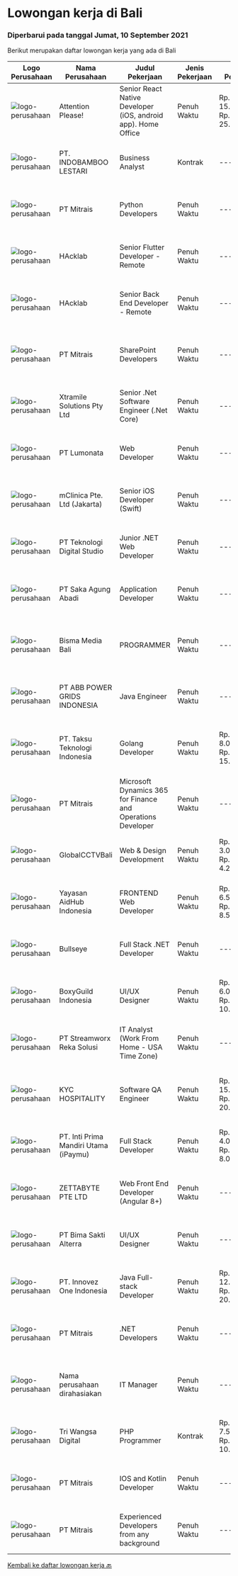 
  # Lowongan kerja di Bali

  ### Diperbarui pada tanggal Jumat, 10 September 2021

  Berikut merupakan daftar lowongan kerja yang ada di Bali

  |Logo Perusahaan | Nama Perusahaan | Judul Pekerjaan | Jenis Pekerjaan | Gaji Pekerjaan | Lokasi | Deskripsi | Tanggal diunggah | Pranala |
  | -------------- | --------------- | --------------- | --------- | --------- | -------------- | ------- | ----------- | ----------- |
  |![logo-perusahaan](https://image-service-cdn.seek.com.au/978cfd1b2ac8a8b1bac0aa11650bb3f2383c8744/ee4dce1061f3f616224767ad58cb2fc751b8d2dc)|Attention Please!|Senior React Native Developer (iOS, android app). Home Office|Penuh Waktu|Rp. 15.000.000-Rp. 25.000.000|Jakarta Raya|We are looking 1 senior, extremely professional react native developer (iOS, Android app). we can pay 15,000,000 - 25,000,000 IDR / month. Sounds...|Kamis, 09 September 2021|https://www.jobstreet.co.id/id/job/senior-react-native-developer-ios-android-app-home-office-3623443?token=0~c28b0b0f-b99f-4a46-83af-199e93f08559&sectionRank=1&jobId=jobstreet-id-job-3623443|
|![logo-perusahaan](https://image-service-cdn.seek.com.au/16ca15057c32408cd452cc83f4be6702ee1b3205/ee4dce1061f3f616224767ad58cb2fc751b8d2dc)|PT. INDOBAMBOO LESTARI|Business Analyst|Kontrak|---|Gianyar|Developed business model(s) that are viable for people public partnership investments Evaluating business processes, anticipating requirements,...|Kamis, 09 September 2021|https://www.jobstreet.co.id/id/job/business-analyst-3613944?token=0~c28b0b0f-b99f-4a46-83af-199e93f08559&sectionRank=2&jobId=jobstreet-id-job-3613944|
|![logo-perusahaan](https://image-service-cdn.seek.com.au/969b0c47f133a1e0155056a5d964c63953dd6304/ee4dce1061f3f616224767ad58cb2fc751b8d2dc)|PT Mitrais|Python Developers|Penuh Waktu|---|Bali|Build your Career with Mitrais !  We're looking for experienced Python Developers to be part of our team. What will you be doing?  Liasing with...|Rabu, 08 September 2021|https://www.jobstreet.co.id/id/job/python-developers-3606917?token=0~c28b0b0f-b99f-4a46-83af-199e93f08559&sectionRank=3&jobId=jobstreet-id-job-3606917|
|![logo-perusahaan](https://image-service-cdn.seek.com.au/8a17b8513aaa5465a64a9deb0e697c52c947b012/ee4dce1061f3f616224767ad58cb2fc751b8d2dc)|HAcklab|Senior Flutter Developer - Remote|Penuh Waktu|---|Jakarta Raya|On behalf of our clients, a Tech Company focusing on building scalable digital solutions to stimulate growth through technology. We are looking for...|Rabu, 08 September 2021|https://www.jobstreet.co.id/id/job/senior-flutter-developer-remote-3622336?token=0~c28b0b0f-b99f-4a46-83af-199e93f08559&sectionRank=4&jobId=jobstreet-id-job-3622336|
|![logo-perusahaan](https://image-service-cdn.seek.com.au/3bec079191df606cb874c830a3b6065cdd9a0c7f/ee4dce1061f3f616224767ad58cb2fc751b8d2dc)|HAcklab|Senior Back End Developer - Remote|Penuh Waktu|---|Jakarta Raya|On behalf of our client, a Tech Company focusing on building scalable digital solutions to stimulate growth through technology. We are looking for...|Rabu, 08 September 2021|https://www.jobstreet.co.id/id/job/senior-back-end-developer-remote-3622294?token=0~c28b0b0f-b99f-4a46-83af-199e93f08559&sectionRank=5&jobId=jobstreet-id-job-3622294|
|![logo-perusahaan](https://image-service-cdn.seek.com.au/969b0c47f133a1e0155056a5d964c63953dd6304/ee4dce1061f3f616224767ad58cb2fc751b8d2dc)|PT Mitrais|SharePoint Developers|Penuh Waktu|---|Denpasar|Build your Career with Mitrais ! We're looking for experienced SharePoint Developers to be part of our team  What will you be doing? Develop REST APIs...|Rabu, 08 September 2021|https://www.jobstreet.co.id/id/job/sharepoint-developers-3606460?token=0~c28b0b0f-b99f-4a46-83af-199e93f08559&sectionRank=6&jobId=jobstreet-id-job-3606460|
|![logo-perusahaan](https://image-service-cdn.seek.com.au/9e8f9c012bae20f629768a3fdadde21d3f42c641/ee4dce1061f3f616224767ad58cb2fc751b8d2dc)|Xtramile Solutions Pty Ltd|Senior .Net Software Engineer (.Net Core)|Penuh Waktu|---|Bali|Innovative job opportunity offering a high salary package, attractive bonus remuneration and full remote working arrangement.This role will help...|Kamis, 09 September 2021|https://www.jobstreet.co.id/id/job/senior-net-software-engineer-net-core-3613136?token=0~c28b0b0f-b99f-4a46-83af-199e93f08559&sectionRank=7&jobId=jobstreet-id-job-3613136|
|![logo-perusahaan](https://image-service-cdn.seek.com.au/aa1cc6e2243a2778121fac1c6f00f32caa1f9bf2/ee4dce1061f3f616224767ad58cb2fc751b8d2dc)|PT Lumonata|Web Developer|Penuh Waktu|---|Badung|Lumonata are an independent design and development studio based in Bali that provides services in the field of website design, website...|Rabu, 08 September 2021|https://www.jobstreet.co.id/id/job/web-developer-3622830?token=0~c28b0b0f-b99f-4a46-83af-199e93f08559&sectionRank=8&jobId=jobstreet-id-job-3622830|
|![logo-perusahaan](https://image-service-cdn.seek.com.au/7665bb5bd589f085f653b36d2f3cbccaf93e5953/ee4dce1061f3f616224767ad58cb2fc751b8d2dc)|mClinica Pte. Ltd (Jakarta)|Senior iOS Developer (Swift)|Penuh Waktu|---|Bali|mClinica is hiring for a Senior iOS Developer to serve our clients in Southeast Asia and support our growth regionally and globally. We are looking...|Selasa, 07 September 2021|https://www.jobstreet.co.id/id/job/senior-ios-developer-swift-3612850?token=0~c28b0b0f-b99f-4a46-83af-199e93f08559&sectionRank=9&jobId=jobstreet-id-job-3612850|
|![logo-perusahaan](https://image-service-cdn.seek.com.au/d9004f4adb674f15cd396dffb2aef597dbf2fef0/ee4dce1061f3f616224767ad58cb2fc751b8d2dc)|PT Teknologi Digital Studio|Junior .NET Web Developer|Penuh Waktu|---|Denpasar|Roles and Responsibilities You will be working in a SCRUM team consisting of multiple roles such as PO, Developers, QA, and BA to develop cutting edge...|Selasa, 07 September 2021|https://www.jobstreet.co.id/id/job/junior-net-web-developer-3621090?token=0~c28b0b0f-b99f-4a46-83af-199e93f08559&sectionRank=10&jobId=jobstreet-id-job-3621090|
|![logo-perusahaan](https://image-service-cdn.seek.com.au/b431eba4ca69990a517098dc7727c73e2517bdd4/ee4dce1061f3f616224767ad58cb2fc751b8d2dc)|PT Saka Agung Abadi|Application Developer|Penuh Waktu|---|Denpasar|Jobdesc : Membuat sebuah aplikasi/fitur yang sesuai dengan alur proses bisnis perusahaan dan arahan yang diberikan oleh Application Developer...|Selasa, 07 September 2021|https://www.jobstreet.co.id/id/job/application-developer-3620839?token=0~c28b0b0f-b99f-4a46-83af-199e93f08559&sectionRank=11&jobId=jobstreet-id-job-3620839|
|![logo-perusahaan](https://us.123rf.com/450wm/pavelstasevich/pavelstasevich1811/pavelstasevich181101027/112815900-stock-vector-no-image-available-icon-flat-vector.jpg?ver=6)|Bisma Media Bali|PROGRAMMER|Penuh Waktu|---|Badung|WE'RE HIRINGPROGRAMMERRequirement : Usia Maksimal 30 Tahun Pendidikan Minimal D3 (yang sedang kuliah dipersilakan) Bisa Membuat Website Paham...|Rabu, 08 September 2021|https://www.jobstreet.co.id/id/job/programmer-3622297?token=0~c28b0b0f-b99f-4a46-83af-199e93f08559&sectionRank=12&jobId=jobstreet-id-job-3622297|
|![logo-perusahaan](https://image-service-cdn.seek.com.au/b3fe854be3973c665f63bfc95f2af6cbfe248716/ee4dce1061f3f616224767ad58cb2fc751b8d2dc)|PT ABB POWER GRIDS INDONESIA|Java Engineer|Penuh Waktu|---|Badung|Hitachi ABB Power Grids is a pioneering technology leader that is helping to increase access to affordable, reliable, sustainable and modern energy...|Senin, 06 September 2021|https://www.jobstreet.co.id/id/job/java-engineer-3611950?token=0~c28b0b0f-b99f-4a46-83af-199e93f08559&sectionRank=13&jobId=jobstreet-id-job-3611950|
|![logo-perusahaan](https://image-service-cdn.seek.com.au/643be914a81bc31a15f2bf29ce551d321eeee1e8/ee4dce1061f3f616224767ad58cb2fc751b8d2dc)|PT. Taksu Teknologi Indonesia|Golang Developer|Penuh Waktu|Rp. 8.000.000-Rp. 15.000.000|Tangerang|Let’s Build Your Future with Us! Taksu Teknologi is a software development company with presence in Singapore and Indonesia (Bali and Tangerang). We...|Minggu, 05 September 2021|https://www.jobstreet.co.id/id/job/golang-developer-3605555?token=0~c28b0b0f-b99f-4a46-83af-199e93f08559&sectionRank=14&jobId=jobstreet-id-job-3605555|
|![logo-perusahaan](https://image-service-cdn.seek.com.au/969b0c47f133a1e0155056a5d964c63953dd6304/ee4dce1061f3f616224767ad58cb2fc751b8d2dc)|PT Mitrais|Microsoft Dynamics 365 for Finance and Operations Developer|Penuh Waktu|---|Denpasar|Build your Career with Mitrais! We're looking for an experienced Microsoft Dynamics 365 for Finance and Operations Developer to be part of our...|Minggu, 05 September 2021|https://www.jobstreet.co.id/id/job/microsoft-dynamics-365-for-finance-and-operations-developer-3610631?token=0~c28b0b0f-b99f-4a46-83af-199e93f08559&sectionRank=15&jobId=jobstreet-id-job-3610631|
|![logo-perusahaan](https://image-service-cdn.seek.com.au/b5215a5eb4f2bed1fd6ca15fa3fc991c70a96680/ee4dce1061f3f616224767ad58cb2fc751b8d2dc)|GlobalCCTVBali|Web & Design Development|Penuh Waktu|Rp. 3.000.000-Rp. 4.200.000|Bali|Requirements1.       Pendidikan minimal S12.       Jurusan IT lebih diutamakan3.       Usia minimal 24 tahun4.       Memiliki pengalaman di bidang Web...|Sabtu, 04 September 2021|https://www.jobstreet.co.id/id/job/web-design-development-3604314?token=0~c28b0b0f-b99f-4a46-83af-199e93f08559&sectionRank=16&jobId=jobstreet-id-job-3604314|
|![logo-perusahaan](https://image-service-cdn.seek.com.au/23cfc7594de1484730114644840aa505031036a8/ee4dce1061f3f616224767ad58cb2fc751b8d2dc)|Yayasan AidHub Indonesia|FRONTEND Web Developer|Penuh Waktu|Rp. 6.500.000-Rp. 8.500.000|Badung|Job DescriptionResponsibilities: This role will report to the IT Manager Candidate must be able to manage the complete software development process of...|Jumat, 03 September 2021|https://www.jobstreet.co.id/id/job/frontend-web-developer-3610873?token=0~c28b0b0f-b99f-4a46-83af-199e93f08559&sectionRank=17&jobId=jobstreet-id-job-3610873|
|![logo-perusahaan](https://image-service-cdn.seek.com.au/98859f24297f498e9a8f12b8e5414c054756b30c/ee4dce1061f3f616224767ad58cb2fc751b8d2dc)|Bullseye|Full Stack .NET Developer|Penuh Waktu|---|Bali|The support &amp; site reliability engineer (SSRE) – the position was established to support the software development and improvement of our platform...|Kamis, 02 September 2021|https://www.jobstreet.co.id/id/job/full-stack-net-developer-3602408?token=0~c28b0b0f-b99f-4a46-83af-199e93f08559&sectionRank=18&jobId=jobstreet-id-job-3602408|
|![logo-perusahaan](https://image-service-cdn.seek.com.au/fdb15536b483674cc565b20ecfc38b6d0612a7b7/ee4dce1061f3f616224767ad58cb2fc751b8d2dc)|BoxyGuild Indonesia|UI/UX Designer|Penuh Waktu|Rp. 6.000.000-Rp. 10.000.000|Badung|Job Description: Translating requirements into style guides, design systems, design patterns, and attractive user interfaces Designing UI elements...|Selasa, 07 September 2021|https://www.jobstreet.co.id/id/job/ui-ux-designer-3620536?token=0~c28b0b0f-b99f-4a46-83af-199e93f08559&sectionRank=19&jobId=jobstreet-id-job-3620536|
|![logo-perusahaan](https://image-service-cdn.seek.com.au/f6ddcbced731e82a5087a755a291b459f02c3943/ee4dce1061f3f616224767ad58cb2fc751b8d2dc)|PT Streamworx Reka Solusi|IT Analyst (Work From Home - USA Time Zone)|Penuh Waktu|---|Jakarta Raya|Responsibilities: Troubleshoot and improve existing processes: This can include processes that are written in JavaScript, or REST/SOAP Processes....|Jumat, 03 September 2021|https://www.jobstreet.co.id/id/job/it-analyst-work-from-home-usa-time-zone-3617936?token=0~c28b0b0f-b99f-4a46-83af-199e93f08559&sectionRank=20&jobId=jobstreet-id-job-3617936|
|![logo-perusahaan](https://us.123rf.com/450wm/pavelstasevich/pavelstasevich1811/pavelstasevich181101027/112815900-stock-vector-no-image-available-icon-flat-vector.jpg?ver=6)|KYC HOSPITALITY|Software QA Engineer|Penuh Waktu|Rp. 15.000.000-Rp. 20.000.000|Bali|MINIMUM 5 YEARS QA EXPERIENCEKYC is the global technology ecosystem for Hotels, focused on revolutionizing the archaic workflow that has plagued the...|Kamis, 02 September 2021|https://www.jobstreet.co.id/id/job/software-qa-engineer-4649415/origin/my?token=0~c28b0b0f-b99f-4a46-83af-199e93f08559&sectionRank=21&jobId=jobstreet-my-job-4649415|
|![logo-perusahaan](https://image-service-cdn.seek.com.au/25ca052ae49a08073c2615893e1a4fff509a7afa/ee4dce1061f3f616224767ad58cb2fc751b8d2dc)|PT. Inti Prima Mandiri Utama (iPaymu)|Full Stack Developer|Penuh Waktu|Rp. 4.000.000-Rp. 8.000.000|Denpasar|Kualifikasi:  Menguasai Laravel Framework Bisa bekerja dalam TIM Bisa bekerja dalam DEADLINE Supel &amp; KREATIF! LOYAL Berintegritas tinggi|Kamis, 02 September 2021|https://www.jobstreet.co.id/id/job/full-stack-developer-3616758?token=0~c28b0b0f-b99f-4a46-83af-199e93f08559&sectionRank=22&jobId=jobstreet-id-job-3616758|
|![logo-perusahaan](https://image-service-cdn.seek.com.au/a9ad8fdd00d66418bb5e9ec41ddbc2318ccec822/ee4dce1061f3f616224767ad58cb2fc751b8d2dc)|ZETTABYTE PTE LTD|Web Front End Developer (Angular 8+)|Penuh Waktu|---|Badung|Company Introduction Zettabyte is a software development company that focuses on the education sector. We work together with our multicultural team...|Kamis, 02 September 2021|https://www.jobstreet.co.id/id/job/web-front-end-developer-angular-8-3616643?token=0~c28b0b0f-b99f-4a46-83af-199e93f08559&sectionRank=23&jobId=jobstreet-id-job-3616643|
|![logo-perusahaan](https://image-service-cdn.seek.com.au/4ef6e7abdb78d4c1bcf820519d1961b4384e0daf/ee4dce1061f3f616224767ad58cb2fc751b8d2dc)|PT Bima Sakti Alterra|UI/UX Designer|Penuh Waktu|---|Denpasar|Job Description Implement recent studies and findings to establish the best overall design elements to include in UX design experiences  Create...|Rabu, 01 September 2021|https://www.jobstreet.co.id/id/job/ui-ux-designer-3616070?token=0~c28b0b0f-b99f-4a46-83af-199e93f08559&sectionRank=24&jobId=jobstreet-id-job-3616070|
|![logo-perusahaan](https://image-service-cdn.seek.com.au/b298687ae02f9798573838624580ad51c34fe2f1/ee4dce1061f3f616224767ad58cb2fc751b8d2dc)|PT. Innovez One Indonesia|Java Full-stack Developer|Penuh Waktu|Rp. 12.000.000-Rp. 20.000.000|Jakarta Raya|We are looking for a dynamic and talented Java Full Stack Developer with strong OOAD background to join our global team. You will work in a SCRUM team...|Rabu, 01 September 2021|https://www.jobstreet.co.id/id/job/java-full-stack-developer-3602285?token=0~c28b0b0f-b99f-4a46-83af-199e93f08559&sectionRank=25&jobId=jobstreet-id-job-3602285|
|![logo-perusahaan](https://image-service-cdn.seek.com.au/7026eb1e60f7602835ce5daa9bc2edc6d0996c85/ee4dce1061f3f616224767ad58cb2fc751b8d2dc)|PT Mitrais|.NET Developers|Penuh Waktu|---|Denpasar|Build your Career with Mitrais !  We're looking for experienced .NET Software Engineers to be part of our team.  What will you be doing ?  Coding high...|Selasa, 31 Agustus 2021|https://www.jobstreet.co.id/id/job/net-developers-3601200?token=0~c28b0b0f-b99f-4a46-83af-199e93f08559&sectionRank=26&jobId=jobstreet-id-job-3601200|
|![logo-perusahaan](https://us.123rf.com/450wm/pavelstasevich/pavelstasevich1811/pavelstasevich181101027/112815900-stock-vector-no-image-available-icon-flat-vector.jpg?ver=6)|Nama perusahaan dirahasiakan|IT Manager|Penuh Waktu|---|Bali|Pendidikan minimal S1 segala jurusan Memiliki pengetahuan mengenai PHP dan bahasa pemrograman lainnya atau menguasai jaringan Gaji negotiable...|Rabu, 01 September 2021|https://www.jobstreet.co.id/id/job/it-manager-3615473?token=0~c28b0b0f-b99f-4a46-83af-199e93f08559&sectionRank=27&jobId=jobstreet-id-job-3615473|
|![logo-perusahaan](https://image-service-cdn.seek.com.au/0eabfa8cb642c32de7987f74e10afecadb31818c/ee4dce1061f3f616224767ad58cb2fc751b8d2dc)|Tri Wangsa Digital|PHP Programmer|Kontrak|Rp. 7.500.000-Rp. 10.000.000|Bali|We are looking for a full-time in-house person Junior-Mid Laravel Programmer.Requirements: Excellent in PHP (Laravel Framework) Familiar with OOP,...|Kamis, 02 September 2021|https://www.jobstreet.co.id/id/job/php-programmer-3617275?token=0~c28b0b0f-b99f-4a46-83af-199e93f08559&sectionRank=28&jobId=jobstreet-id-job-3617275|
|![logo-perusahaan](https://image-service-cdn.seek.com.au/969b0c47f133a1e0155056a5d964c63953dd6304/ee4dce1061f3f616224767ad58cb2fc751b8d2dc)|PT Mitrais|IOS and Kotlin Developer|Penuh Waktu|---|Bali|Build your Career with Mitrais !  We're looking for experienced iOS and Kotlin Developer to be part of our team. What will you be doing?  Liase with...|Selasa, 31 Agustus 2021|https://www.jobstreet.co.id/id/job/ios-and-kotlin-developer-3601171?token=0~c28b0b0f-b99f-4a46-83af-199e93f08559&sectionRank=29&jobId=jobstreet-id-job-3601171|
|![logo-perusahaan](https://image-service-cdn.seek.com.au/969b0c47f133a1e0155056a5d964c63953dd6304/ee4dce1061f3f616224767ad58cb2fc751b8d2dc)|PT Mitrais|Experienced Developers from any background|Penuh Waktu|---|Bali|Build your Career with Mitrais !  We're looking for experienced Software Engineers from any background to be part of our team.  What will you...|Selasa, 31 Agustus 2021|https://www.jobstreet.co.id/id/job/experienced-developers-from-any-background-3601164?token=0~c28b0b0f-b99f-4a46-83af-199e93f08559&sectionRank=30&jobId=jobstreet-id-job-3601164|


  [Kembali ke daftar lowongan kerja 🔙](../README.md#daftar-lowongan-kerja)
  